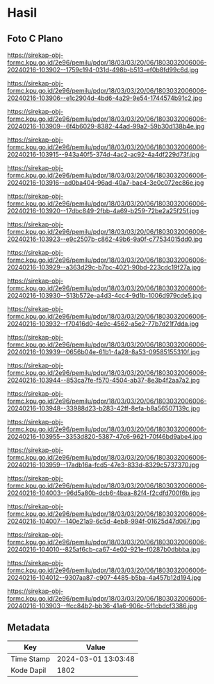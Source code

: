 # Hasil

## Foto C Plano

https://sirekap-obj-formc.kpu.go.id/2e96/pemilu/pdpr/18/03/03/20/06/1803032006006-20240216-103902--1759c194-031d-498b-b513-ef0b8fd99c6d.jpg

https://sirekap-obj-formc.kpu.go.id/2e96/pemilu/pdpr/18/03/03/20/06/1803032006006-20240216-103906--e1c2904d-4bd6-4a29-9e54-1744574b91c2.jpg

https://sirekap-obj-formc.kpu.go.id/2e96/pemilu/pdpr/18/03/03/20/06/1803032006006-20240216-103909--6f4b6029-8382-44ad-99a2-59b30d138b4e.jpg

https://sirekap-obj-formc.kpu.go.id/2e96/pemilu/pdpr/18/03/03/20/06/1803032006006-20240216-103915--943a40f5-374d-4ac2-ac92-4a4df229d73f.jpg

https://sirekap-obj-formc.kpu.go.id/2e96/pemilu/pdpr/18/03/03/20/06/1803032006006-20240216-103916--ad0ba404-96ad-40a7-bae4-3e0c072ec86e.jpg

https://sirekap-obj-formc.kpu.go.id/2e96/pemilu/pdpr/18/03/03/20/06/1803032006006-20240216-103920--17dbc849-2fbb-4a69-b259-72be2a25f25f.jpg

https://sirekap-obj-formc.kpu.go.id/2e96/pemilu/pdpr/18/03/03/20/06/1803032006006-20240216-103923--e9c2507b-c862-49b6-9a0f-c77534015dd0.jpg

https://sirekap-obj-formc.kpu.go.id/2e96/pemilu/pdpr/18/03/03/20/06/1803032006006-20240216-103929--a363d29c-b7bc-4021-90bd-223cdc19f27a.jpg

https://sirekap-obj-formc.kpu.go.id/2e96/pemilu/pdpr/18/03/03/20/06/1803032006006-20240216-103930--513b572e-a4d3-4cc4-9d1b-1006d979cde5.jpg

https://sirekap-obj-formc.kpu.go.id/2e96/pemilu/pdpr/18/03/03/20/06/1803032006006-20240216-103932--f70416d0-4e9c-4562-a5e2-77b7d21f7dda.jpg

https://sirekap-obj-formc.kpu.go.id/2e96/pemilu/pdpr/18/03/03/20/06/1803032006006-20240216-103939--0656b04e-61b1-4a28-8a53-09585155310f.jpg

https://sirekap-obj-formc.kpu.go.id/2e96/pemilu/pdpr/18/03/03/20/06/1803032006006-20240216-103944--853ca7fe-f570-4504-ab37-8e3b4f2aa7a2.jpg

https://sirekap-obj-formc.kpu.go.id/2e96/pemilu/pdpr/18/03/03/20/06/1803032006006-20240216-103948--33988d23-b283-42ff-8efa-b8a56507139c.jpg

https://sirekap-obj-formc.kpu.go.id/2e96/pemilu/pdpr/18/03/03/20/06/1803032006006-20240216-103955--3353d820-5387-47c6-9621-70f46bd9abe4.jpg

https://sirekap-obj-formc.kpu.go.id/2e96/pemilu/pdpr/18/03/03/20/06/1803032006006-20240216-103959--17adb16a-fcd5-47e3-833d-8329c5737370.jpg

https://sirekap-obj-formc.kpu.go.id/2e96/pemilu/pdpr/18/03/03/20/06/1803032006006-20240216-104003--96d5a80b-dcb6-4baa-82f4-f2cdfd700f6b.jpg

https://sirekap-obj-formc.kpu.go.id/2e96/pemilu/pdpr/18/03/03/20/06/1803032006006-20240216-104007--140e21a9-6c5d-4eb8-994f-01625d47d067.jpg

https://sirekap-obj-formc.kpu.go.id/2e96/pemilu/pdpr/18/03/03/20/06/1803032006006-20240216-104010--825af6cb-ca67-4e02-921e-f0287b0dbbba.jpg

https://sirekap-obj-formc.kpu.go.id/2e96/pemilu/pdpr/18/03/03/20/06/1803032006006-20240216-104012--9307aa87-c907-4485-b5ba-4a457b12d194.jpg

https://sirekap-obj-formc.kpu.go.id/2e96/pemilu/pdpr/18/03/03/20/06/1803032006006-20240216-103903--ffcc84b2-bb36-41a6-906c-5f1cbdcf3386.jpg


## Metadata

| Key        | Value               |
| ---------- | ------------------- |
| Time Stamp | 2024-03-01 13:03:48 |
| Kode Dapil | 1802                |



